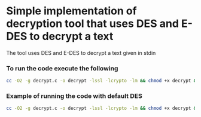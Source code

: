 # Simple implementation of decryption tool that uses DES and E-DES to decrypt a text
The tool uses DES and E-DES to decrypt a text given in stdin

### To run the code execute the following
```bash
cc -O2 -g decrypt.c -o decrypt -lssl -lcrypto -lm && chmod +x decrypt && cat test.txt | ./decrypt && rm decrypt
```

### Example of running the code with default DES
```bash
cc -O2 -g decrypt.c -o decrypt -lssl -lcrypto -lm && chmod +x decrypt && cat test.txt | ./decrypt -d && rm decrypt
```